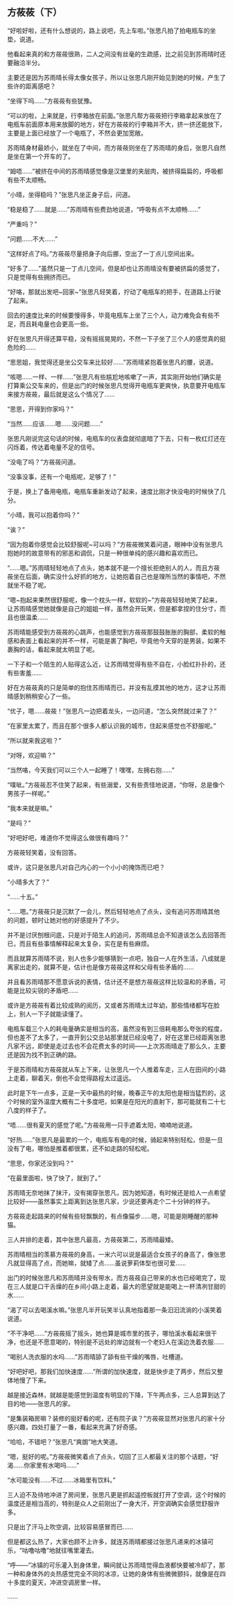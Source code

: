 ## 方莜莜（下）

“好啦好啦，还有什么想说的，路上说吧，先上车啦。”张思凡拍了拍电瓶车的坐垫，说道。

他看起来真的和方莜莜很熟，二人之间没有丝毫的生疏感，比之前见到苏雨晴时还要融洽半分。

主要还是因为苏雨晴长得太像女孩子，所以让张思凡刚开始见到她的时候，产生了些许的距离感吧？

“坐得下吗……”方莜莜有些犹豫。

“可以的啦，上来就是，行李箱放在前面。”张思凡帮方莜莜把行李箱拿起来放在了电瓶车前面原本用来放脚的地方，好在方莜莜的行李箱并不大，挤一挤还能放下，主要是上面已经放了一个电瓶了，不然会更加宽敞。

苏雨晴身材最娇小，就坐在了中间，而方莜莜则坐在了苏雨晴的身后，张思凡自然是坐在第一个开车的了。

“姆唔……”被挤在中间的苏雨晴感觉像是汉堡里的夹层肉，被挤得扁扁的，呼吸都有些不太顺畅。

“小晴，坐得稳吗？”张思凡坐正身子后，问道。

“稳是稳了……就是……”苏雨晴有些费劲地说道，“呼吸有点不太顺畅……”

“严重吗？”

“问题……不大……”

“这样好点了吗。”方莜莜尽量把身子向后挪，空出了一丁点儿空间出来。

“好多了……”虽然只是一丁点儿空间，但是却也让苏雨晴没有要被挤扁的感觉了，只是觉得有些拥挤而已。

“好咯，那就出发吧~回家~”张思凡轻笑着，拧动了电瓶车的把手，在道路上行驶了起来。

回去的速度比来的时候要慢得多，毕竟电瓶车上坐了三个人，动力难免会有些不足，而且耗电量也会更高一些。

好在张思凡开得还算平稳，没有摇摇晃晃的，不然一下子坐了三个人的感觉真的挺危险的……

“思思姐，我觉得还是坐公交车来比较好……”苏雨晴紧抱着张思凡的腰，说道。

“咳嗯……一样、一样……”张思凡有些尴尬地咳嗽了一声，其实刚开始他们确实是打算乘公交车来的，但是出门的时候张思凡觉得开电瓶车更爽快，执意要开电瓶车来接方莜莜，最后就是这么个情况了……

“思思，开得到你家吗？”

“当然……应该……嗯……没问题……”

张思凡刚说完这句话的时候，电瓶车的仪表盘就彻底暗了下去，只有一枚红灯还在闪烁着，传达着电量不足的信号。

“没电了吗？”方莜莜问道。

“没事没事，还有一个电瓶呢，足够了！”

于是，换上了备用电瓶，电瓶车重新发动了起来，速度比刚才快没电的时候快了几分。

“小晴，我可以抱着你吗？”

“诶？”

“因为抱着你感觉会比较舒服呢~可以吗？”方莜莜微笑着问道，眼神中没有张思凡抱她时的故意带有的邪恶和调侃，只是一种很单纯的感兴趣和喜欢而已。

“……嗯。”苏雨晴轻轻地点了点头，她本就不是一个擅长拒绝别人的人，而且方莜莜坐在后面，确实没什么好抓的地方，让她抱着自己也是理所当然的事情吧，不然就坐不稳了呢。

“嗯~抱起来果然很舒服呢，像一个枕头一样，软软的~”方莜莜轻轻地笑了起来，让苏雨晴感觉她就像是自己的姐姐一样，虽然会开玩笑，但是都拿捏的住分寸，而且也很温柔……

苏雨晴能感受到方莜莜的心跳声，也能感觉到方莜莜那鼓鼓胀胀的胸部，柔软的触感和表面上看起来的并不一样，可能是裹了胸吧，毕竟他今天穿的是男装，如果不裹胸的话，看起来就太明显了呢。

一下子和一个陌生的人贴得这么近，让苏雨晴觉得有些不自在，小脸红扑扑的，还有些害羞……

好在方莜莜真的只是简单的抱住苏雨晴而已，并没有乱摸其他的地方，这才让苏雨晴感到稍稍安心了一些。

“优子，嗯……莜莜！”张思凡一边把着龙头，一边问道，“怎么突然就过来了？”

“在家里太累了，而且在那个很多人都认识我的城市，住起来感觉也不舒服呢。”

“所以就来我这啦？”

“对呀，欢迎嘛？”

“当然咯，今天我们可以三个人一起睡了！嘿嘿，左拥右抱……”

“噗呲。”方莜莜忍不住笑了起来，有些溺爱，又有些责怪地说道，“你呀，总是像个男孩子一样呢。”

“我本来就是嘛。”

“是吗？”

“好吧好吧，难道你不觉得这么做很有趣吗？”

方莜莜轻笑着，没有回答。

或许，这只是张思凡对自己内心的一个小小的掩饰而已吧？

“小晴多大了？”

“……十五。”

“……嗯。”方莜莜只是沉默了一会儿，然后轻轻地点了点头，没有追问苏雨晴其他的问题，顿时让她对他的好感提升了不少。

并不是讨厌刨根问底，只是对于陌生人的追问，苏雨晴总会不知道该怎么去回答而已，而且有些事情解释起来太复杂，实在是有些麻烦。

而且就算苏雨晴不说，别人也多少能够猜到一点吧，独自一人在外生活，八成就是离家出走的，就算不是，估计也是像方莜莜这样和父母有些矛盾的……

并且看苏雨晴那不愿意诉说的表情，估计还不是想方莜莜这样比较温和的矛盾，可能是比较尖锐的矛盾吧……

或许是方莜莜有着比较成熟的阅历，又或者苏雨晴太过年幼，那些情绪都写在脸上，别人一下子就能读懂了。

电瓶车载三个人的耗电量确实是相当的高，虽然没有到三倍耗电那么夸张的程度，但也差不了太多了，一直开到公交总站那里就已经没电了，好在这里已经距离张思凡家不远，即使是走过去也不会花费太多的时间——上次苏雨晴走了那么久，主要还是因为找不到正确的路。

于是苏雨晴和方莜莜就从车上下来，让张思凡一个人推着车走，三人在田间的小路上走着，聊着天，倒也不会觉得路程太过遥远。

此时是下午一点多，正是一天中最热的时候，晚春正午的太阳也是相当猛烈的，这个时候的室外温度大概有二十多度吧，如果是在阳光的直射下，那可能就有二十七八度的样子了。

“唔……很有夏天的感觉了呢。”方莜莜用一只手遮着太阳，喃喃地说道。

“好热……”张思凡是最累的一个，电瓶车有电的时候，骑起来特别轻松，但是一旦没有了电，哪怕是推着都很累，还不如走路的轻松呢。

“思思，你家还没到吗？”

“在最里面啦，快了快了，就到了。”

苏雨晴无奈地抹了抹汗，没有揭穿张思凡，因为她知道，有时候还是给人一点希望比较好——虽然事实上距离到达张思凡家，少说还要再走个二十分钟的样子。

方莜莜走起路来的时候有些轻飘飘的，有点像猫步……嗯，可能是刚睡醒的那种猫。

三人并排的走着，其中张思凡最高，方莜莜第二，苏雨晴最矮。

苏雨晴相当的羡慕方莜莜的身高，一米六可以说是最适合女孩子的身高了，像张思凡就显得高了点，而她嘛，就矮了点……虽说萝莉体型也很可爱……

出门的时候张思凡和苏雨晴并没有带水，而方莜莜自己带来的水也已经喝完了，现在三人就是口干舌燥的在乡间小路上走着，最大的愿望就是能喝上一杯清冽甘甜的水……

“渴了可以去喝溪水嘛。”张思凡半开玩笑半认真地指着那一条汩汩流淌的小溪笑着说道。

“不干净吧……”方莜莜摇了摇头，她也算是城市里的孩子，哪怕溪水看起来很干净，也还是不愿意喝的，特别是不远处的岸边就有一个老妇人在溪边洗着衣服……

“喝别人洗衣服的水吗……”苏雨晴舔了舔有些干燥的嘴唇，吐槽道。

“好吧好吧，那我们加快速度……”所谓的加快速度，就是快步走了两步，然后又整体地慢了下来。

越是接近森林，就越是能感觉到温度有明显的下降，下午两点多，三人总算到达了目的地——张思凡的家。

“是集装箱房嘛？装修的挺好看的呢，还有院子诶？”方莜莜显然对张思凡的家十分感兴趣，四处打量了一番，看起来充满了好奇感。

“哈哈，不错吧？”张思凡“爽朗”地大笑道。

“嗯，挺好的呢。”方莜莜微笑着点了点头，切回了三人都最关注的那个话题，“好渴……你家里有水喝吗……”

“水可能没有……不过……冰箱里有饮料。”

三人迫不及待地冲进了房间里，张思凡更是抓起遥控板就打开了空调，这个时候的温度还是相当高的，特别是众人之前刚出了一身大汗，开空调确实会感觉舒服许多。

只是出了汗马上吹空调，比较容易感冒而已……

但是都这么热了，大家也顾不上许多，就连苏雨晴都接过张思凡递来的冰镇可乐，“咕噜咕噜”地就往嘴里灌去。

“呼——”冰镇的可乐灌入到身体里，瞬间就让苏雨晴觉得血液都快要被冷却了，那一种和身体外的炎热感觉完全不同的冰凉，让她的身体有些微微颤抖，就像是在四十多度的夏天，冲进空调房里一样。

……
